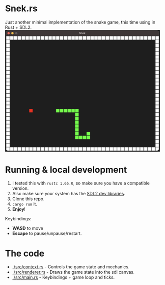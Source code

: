 # Snek.rs

Just another minimal implementation of the snake game, this time using in Rust + SDL2.
![Screenshot](./screenshot.png)

# Running & local development
1. I tested this with `rustc 1.65.0`, so make sure you have a compatible version.
2. Also make sure your system has the [SDL2 dev libraries](https://github.com/Rust-SDL2/rust-sdl2#sdl20-development-libraries).
3. Clone this repo.
4. `cargo run` it.
5. **Enjoy!**

Keybindings:
- **WASD** to move
- **Escape** to pause/unpause/restart.

# The code
- [./src/context.rs](./src/context.rs) - Controls the game state and mechanics.
- [./src/renderer.rs](./src/renderer.rs) - Draws the game state into the sdl canvas.
- [./src/main.rs](./src/main.rs) - Keybindings + game loop and ticks.

